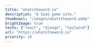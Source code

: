 ```yaml
---
title: "whatstheword.io"
description: "A SaaS game site."
thumbnail: "/images/whatstheword.webp"
brightImage: true
techs: ["react", "django", "tailwind"]
url: "https://whatstheword.io"
priority: 10
---
```

